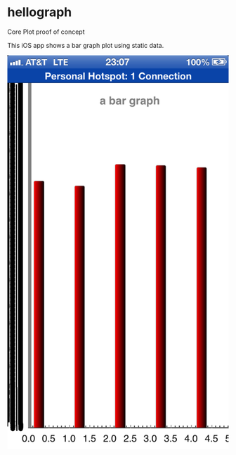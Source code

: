 hellograph
==========

Core Plot proof of concept

This iOS app shows a bar graph plot using static data.

![My image](https://github.com/jorgecarpio/hellograph/blob/master/Default.png?raw=true)
